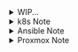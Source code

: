 <details><summary>WIP...</summary>
</details>


<details><summary>k8s Note</summary>


- config for dualstack:
  ```
	vi kubeadm-config.yaml
	---
	apiVersion: kubeadm.k8s.io/v1beta3
	kind: ClusterConfiguration
	networking:
	  podSubnet: 10.244.0.0/16,fc00:10:244::/56
	  serviceSubnet: 10.96.0.0/16,fc00:10:96::/108
	---
	apiVersion: kubeadm.k8s.io/v1beta3
	kind: InitConfiguration
	localAPIEndpoint:
	  advertiseAddress: "192.168.10.10"
	  bindPort: 6443
	nodeRegistration:
	  kubeletExtraArgs:
	    node-ip: 192.168.10.10,2001:470:61bb:10::10

  	kubeadm init --config=kubeadm-config.yaml
  ```
  ```
  curl -OL https://github.com/flannel-io/flannel/releases/latest/download/kube-flannel.yml

	vi kube-flannel.yml (net-conf.json)

  	"EnableIPv6": true,
  	"IPv6Network" : "fc00:10:244::/56"

	kubectl apply -f kube-flannel.yml
  	kubectl get all -n kube-flannel
	kubectl get pods -A
	kubectl describe node [hostname] | grep Taints
	kubectl taint node [hostname] node-role.kubernetes.io/control-plane:NoSchedule-
  ```
  
- error: ```The connection to the server localhost:8080 was refused```
  for root: ```export KUBECONFIG=/etc/kubernetes/admin.conf```
  
- prevent auto-upgrading\
  	```sudo apt-mark hold kubeadm```

- ```swappff -a``` and  mod ```/etc/fstab```
  
- error : ``` container runtime is not running:```
  ```
  /etc/containerd/config.toml

  [plugins."io.containerd.grpc.v1.cri".containerd.runtimes.runc.options]
  	SystemdCgroup = true

  systemctl restart containerd
  ```
- packet forward
  ```
	  vi /etc/sysctl.conf
	  
	  net.ipv4.ip_forward=1
	  net.ipv6.conf.all.forwarding=1
  
	  sysctl -p
  ```
  
> ```/var/lib/kubelet/config.yaml``` will be created after ```kubeadm init```
	
</details>

<details><summary>Ansible Note</summary>

- Remote host auth/permission problem\
  ```
	/etc/ansible/ansible.cfg

	[privilege_escalation]
	become=True
	become_method=sudo
	become_user=root
	become_ask_pass=True
  ```
</details>

<details><summary>Proxmox Note</summary>

 - ubuntu VM(cloned) ip addr config.\
   mod ```/etc/netplan/[some-config.yaml]```\
   execute ```netplan apply``` / ```systemctl restart systemd-networkd```(optional)

- DNS setup\
  setup server via dnsmasq.\
  let LXCs use the DNS server.\
  change DNS on webUI or Use CLI CMD on promox host.
	```
	pct list
	pct set [CTID] --nameserver [IP addr]
	```

  > systemd config: fail.\
  NetworkManager config: fail \
  script after bootup: fail.\
  proxmox host config: fail.
---
- VLAN setup\
  On WebUI, make Vlan interface\
  Name it [linux bridge + .vlan tag]\
  Set IP addr. (no gateway)\
  ![image](https://github.com/hlrrr/infra/assets/74647150/f1f52ac1-37d1-4b24-8dba-798c171607b1)

  mod /etc/network/interfaces for NAT config on Vlan.\
  ```
  auto vmbr0
  iface vmbr0 inet static
          address 192.168.111.254/16
          gateway 192.168.0.1
          bridge-ports enp2s0
          bridge-stp off
          bridge-fd 0
          bridge-vlan-aware yes
          bridge-vids 2-4094
          post-up /sbin/ethtool -s enp2s0 wol g
  
  auto vmbr0.10
  iface vmbr0.10 inet static
          address 10.1.1.254/24
  
  # Post-up commands for routing and NAT
  post-up   echo 1 > /proc/sys/net/ipv4/ip_forward
  post-up ip route add 192.168.0.0/16 via 192.168.0.1 dev vmbr0
  post-up iptables -t nat -A POSTROUTING -s 10.1.1.0/24 -o vmbr0 -j MASQUERADE
  post-down iptables -t nat -D POSTROUTING -s 10.1.1.0/24 -o vmbr0 -j MASQUERADE
  ```
  
  On network tab of CT(or VM), add network the vlan device.\
  ![image](https://github.com/hlrrr/infra/assets/74647150/5d49ba03-dc28-408a-a225-f1b96d43225a)

---


- SSH setup\
```#PermitRootLogin prohibit-password```
</details>
